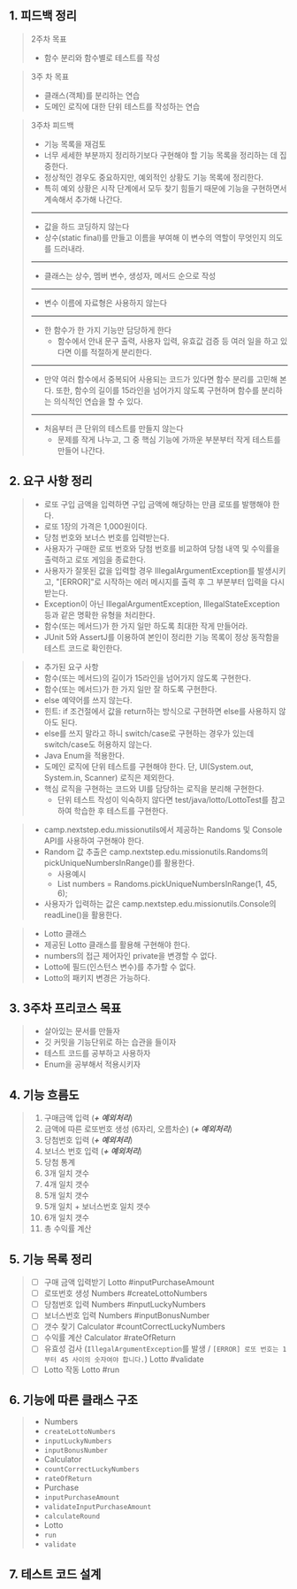 ## 1. 피드백 정리
> 2주차 목표
>- 함수 분리와 함수별로 테스트를 작성

>3주 차 목표
>- 클래스(객체)를 분리하는 연습
>- 도메인 로직에 대한 단위 테스트를 작성하는 연습

> 3주차 피드백
>- 기능 목록을 재검토
>  - 너무 세세한 부분까지 정리하기보다 구현해야 할 기능 목록을 정리하는 데 집중한다.
   >  - 정상적인 경우도 중요하지만, 예외적인 상황도 기능 목록에 정리한다.
>  - 특히 예외 상황은 시작 단계에서 모두 찾기 힘들기 때문에 기능을 구현하면서 계속해서 추가해 나간다.
>***
>- 값을 하드 코딩하지 않는다
>  - 상수(static final)를 만들고 이름을 부여해 이 변수의 역할이 무엇인지 의도를 드러내라.
>***
>-  클래스는 상수, 멤버 변수, 생성자, 메서드 순으로 작성
>***
> - 변수 이름에 자료형은 사용하지 않는다
>***
> - 한 함수가 한 가지 기능만 담당하게 한다
>   - 함수에서 안내 문구 출력, 사용자 입력, 유효값 검증 등 여러 일을 하고 있다면 이를 적절하게 분리한다.
> ***
> - 만약 여러 함수에서 중복되어 사용되는 코드가 있다면 함수 분리를 고민해 본다. 또한, 함수의 길이를 15라인을 넘어가지 않도록 구현하며 함수를 분리하는 의식적인 연습을 할 수 있다.
> ***
> - 처음부터 큰 단위의 테스트를 만들지 않는다
>   - 문제를 작게 나누고, 그 중 핵심 기능에 가까운 부분부터 작게 테스트를 만들어 나간다.



## 2. 요구 사항 정리
>- 로또 구입 금액을 입력하면 구입 금액에 해당하는 만큼 로또를 발행해야 한다.
>- 로또 1장의 가격은 1,000원이다.
>- 당첨 번호와 보너스 번호를 입력받는다.
>- 사용자가 구매한 로또 번호와 당첨 번호를 비교하여 당첨 내역 및 수익률을 출력하고 로또 게임을 종료한다.
>- 사용자가 잘못된 값을 입력할 경우 IllegalArgumentException를 발생시키고, "[ERROR]"로 시작하는 에러 메시지를 출력 후 그 부분부터 입력을 다시 받는다.
>- Exception이 아닌 IllegalArgumentException, IllegalStateException 등과 같은 명확한 유형을 처리한다.
>- 함수(또는 메서드)가 한 가지 일만 하도록 최대한 작게 만들어라.
>- JUnit 5와 AssertJ를 이용하여 본인이 정리한 기능 목록이 정상 동작함을 테스트 코드로 확인한다.

>- 추가된 요구 사항
>- 함수(또는 메서드)의 길이가 15라인을 넘어가지 않도록 구현한다.
>- 함수(또는 메서드)가 한 가지 일만 잘 하도록 구현한다.
>- else 예약어를 쓰지 않는다.
>  - 힌트: if 조건절에서 값을 return하는 방식으로 구현하면 else를 사용하지 않아도 된다.
>  - else를 쓰지 말라고 하니 switch/case로 구현하는 경우가 있는데 switch/case도 허용하지 않는다.
>- Java Enum을 적용한다.
>- 도메인 로직에 단위 테스트를 구현해야 한다. 단, UI(System.out, System.in, Scanner) 로직은 제외한다.
>  - 핵심 로직을 구현하는 코드와 UI를 담당하는 로직을 분리해 구현한다.
>    - 단위 테스트 작성이 익숙하지 않다면 test/java/lotto/LottoTest를 참고하여 학습한 후 테스트를 구현한다.

>- camp.nextstep.edu.missionutils에서 제공하는 Randoms 및 Console API를 사용하여 구현해야 한다.
>  - Random 값 추출은 camp.nextstep.edu.missionutils.Randoms의 pickUniqueNumbersInRange()를 활용한다.
>    - 사용예시
>    - List<Integer> numbers = Randoms.pickUniqueNumbersInRange(1, 45, 6);
>  - 사용자가 입력하는 값은 camp.nextstep.edu.missionutils.Console의 readLine()을 활용한다.

>- Lotto 클래스
>  - 제공된 Lotto 클래스를 활용해 구현해야 한다.
>  - numbers의 접근 제어자인 private을 변경할 수 없다.
>  - Lotto에 필드(인스턴스 변수)를 추가할 수 없다.
>  - Lotto의 패키지 변경은 가능하다.


## 3. 3주차 프리코스 목표
>- 살아있는 문서를 만들자
>- 깃 커밋을 기능단위로 하는 습관을 들이자
>- 테스트 코드를 공부하고 사용하자
>- Enum을 공부해서 적용시키자


## 4. 기능 흐름도
>1. 구매금액 입력 (***+ 예외처리***)
>2. 금액에 따른 로또번호 생성 (6자리, 오름차순) (***+ 예외처리***)
>3. 당첨번호 입력 (***+ 예외처리***)
>4. 보너스 번호 입력 (***+ 예외처리***)
>5. 당첨 통계
>   1. 3개 일치 갯수
>   2. 4개 일치 갯수
>   3. 5개 일치 갯수
>   4. 5개 일치 + 보너스번호 일치 갯수
>   5. 6개 일치 갯수
>   6. 총 수익률 계산


## 5. 기능 목록 정리
>- [ ] 구매 금액 입력받기 Lotto #inputPurchaseAmount
>- [ ] 로또번호 생성 Numbers #createLottoNumbers
>- [ ] 당첨번호 입력 Numbers #inputLuckyNumbers
>- [ ] 보너스번호 입력 Numbers #inputBonusNumber
>- [ ] 갯수 찾기 Calculator #countCorrectLuckyNumbers
>- [ ] 수익률 계산 Calculator #rateOfReturn
>- [ ] 유효성 검사 (`IllegalArgumentException`를 발생 / `[ERROR] 로또 번호는 1부터 45 사이의 숫자여야 합니다.`) Lotto #validate
>- [ ] Lotto 작동 Lotto #run

## 6. 기능에 따른 클래스 구조
>- Numbers
>  - `createLottoNumbers`
>  - `inputLuckyNumbers`
>  - `inputBonusNumber`
>- Calculator
>  - `countCorrectLuckyNumbers`
>  - `rateOfReturn`
>- Purchase
>  - `inputPurchaseAmount`
>  - `validateInputPurchaseAmount`
>  - `calculateRound`
>- Lotto
>  - `run`
>  - `validate`


## 7. 테스트 코드 설계


